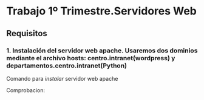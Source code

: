 # Trabajo 1º Trimestre.Servidores Web
## Requisitos
### 1. Instalación del servidor web apache. Usaremos dos dominios mediante el archivo hosts: centro.intranet(wordpress) y departamentos.centro.intranet(Python)

Comando para *instalar* servidor web apache


Comprobacion:
